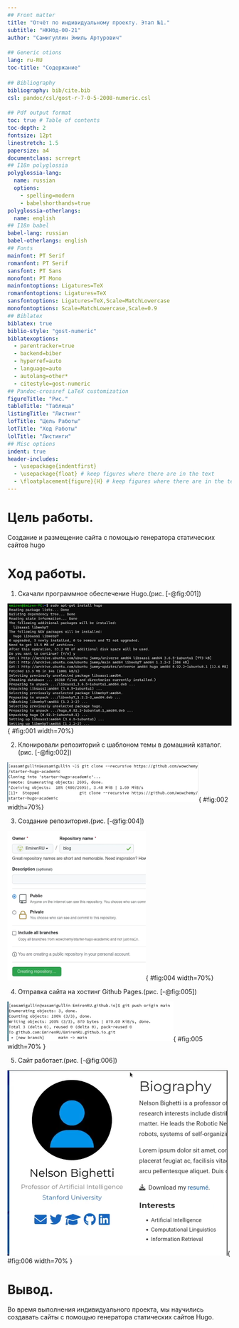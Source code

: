 ```yaml
---
## Front matter
title: "Отчёт по индивидуальному проекту. Этап №1."
subtitle: "НКНбд-00-21"
author: "Самигуллин Эмиль Артурович"

## Generic otions
lang: ru-RU
toc-title: "Содержание"

## Bibliography
bibliography: bib/cite.bib
csl: pandoc/csl/gost-r-7-0-5-2008-numeric.csl

## Pdf output format
toc: true # Table of contents
toc-depth: 2
fontsize: 12pt
linestretch: 1.5
papersize: a4
documentclass: scrreprt
## I18n polyglossia
polyglossia-lang:
  name: russian
  options:
	- spelling=modern
	- babelshorthands=true
polyglossia-otherlangs:
  name: english
## I18n babel
babel-lang: russian
babel-otherlangs: english
## Fonts
mainfont: PT Serif
romanfont: PT Serif
sansfont: PT Sans
monofont: PT Mono
mainfontoptions: Ligatures=TeX
romanfontoptions: Ligatures=TeX
sansfontoptions: Ligatures=TeX,Scale=MatchLowercase
monofontoptions: Scale=MatchLowercase,Scale=0.9
## Biblatex
biblatex: true
biblio-style: "gost-numeric"
biblatexoptions:
  - parentracker=true
  - backend=biber
  - hyperref=auto
  - language=auto
  - autolang=other*
  - citestyle=gost-numeric
## Pandoc-crossref LaTeX customization
figureTitle: "Рис."
tableTitle: "Таблица"
listingTitle: "Листинг"
lofTitle: "Цель Работы"
lotTitle: "Ход Работы"
lolTitle: "Листинги"
## Misc options
indent: true
header-includes:
  - \usepackage{indentfirst}
  - \usepackage{float} # keep figures where there are in the text
  - \floatplacement{figure}{H} # keep figures where there are in the text
---
```


# Цель работы.

Создание и размещение сайта с помощью генератора статических сайтов hugo

# Ход работы.

1. Скачали программное обеспечение Hugo.(рис. [-@fig:001])

![Скачивание Hugo](image/1.png){ #fig:001 width=70%}

2. Клонировали репозиторий с шаблоном темы в домашний каталог.(рис. [-@fig:002])
   
![Клонирование шаблона](image/2.png){ #fig:002 width=70%}

3. Создание репозитория.(рис. [-@fig:004])

![Добавление в Github](image/3.png){ #fig:004 width=70%}

4. Отправка сайта на хостинг Github Pages.(рис. [-@fig:005])

![Добавление в Github ч.2](image/4.png){ #fig:005 width=70% }

5. Сайт работает.(рис. [-@fig:006])

![Сайт](image/5.png){ #fig:006 width=70% }

# Вывод.

Во время выполнения индивидуального проекта, мы научились создавать сайты с помощью генератора статических сайтов Hugo.